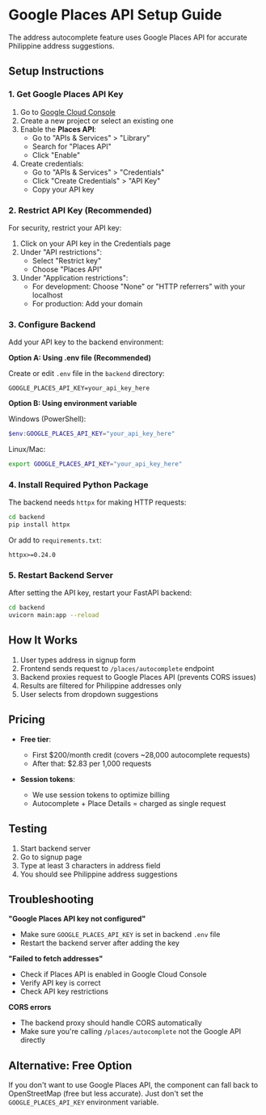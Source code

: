 # Google Places API Setup Guide

The address autocomplete feature uses Google Places API for accurate Philippine address suggestions.

## Setup Instructions

### 1. Get Google Places API Key

1. Go to [Google Cloud Console](https://console.cloud.google.com/)
2. Create a new project or select an existing one
3. Enable the **Places API**:
   - Go to "APIs & Services" > "Library"
   - Search for "Places API"
   - Click "Enable"
4. Create credentials:
   - Go to "APIs & Services" > "Credentials"
   - Click "Create Credentials" > "API Key"
   - Copy your API key

### 2. Restrict API Key (Recommended)

For security, restrict your API key:

1. Click on your API key in the Credentials page
2. Under "API restrictions":
   - Select "Restrict key"
   - Choose "Places API"
3. Under "Application restrictions":
   - For development: Choose "None" or "HTTP referrers" with your localhost
   - For production: Add your domain

### 3. Configure Backend

Add your API key to the backend environment:

**Option A: Using .env file (Recommended)**

Create or edit `.env` file in the `backend` directory:

```env
GOOGLE_PLACES_API_KEY=your_api_key_here
```

**Option B: Using environment variable**

Windows (PowerShell):
```powershell
$env:GOOGLE_PLACES_API_KEY="your_api_key_here"
```

Linux/Mac:
```bash
export GOOGLE_PLACES_API_KEY="your_api_key_here"
```

### 4. Install Required Python Package

The backend needs `httpx` for making HTTP requests:

```bash
cd backend
pip install httpx
```

Or add to `requirements.txt`:
```
httpx>=0.24.0
```

### 5. Restart Backend Server

After setting the API key, restart your FastAPI backend:

```bash
cd backend
uvicorn main:app --reload
```

## How It Works

1. User types address in signup form
2. Frontend sends request to `/places/autocomplete` endpoint
3. Backend proxies request to Google Places API (prevents CORS issues)
4. Results are filtered for Philippine addresses only
5. User selects from dropdown suggestions

## Pricing

- **Free tier**: 
  - First $200/month credit (covers ~28,000 autocomplete requests)
  - After that: $2.83 per 1,000 requests

- **Session tokens**: 
  - We use session tokens to optimize billing
  - Autocomplete + Place Details = charged as single request

## Testing

1. Start backend server
2. Go to signup page
3. Type at least 3 characters in address field
4. You should see Philippine address suggestions

## Troubleshooting

**"Google Places API key not configured"**
- Make sure `GOOGLE_PLACES_API_KEY` is set in backend `.env` file
- Restart the backend server after adding the key

**"Failed to fetch addresses"**
- Check if Places API is enabled in Google Cloud Console
- Verify API key is correct
- Check API key restrictions

**CORS errors**
- The backend proxy should handle CORS automatically
- Make sure you're calling `/places/autocomplete` not the Google API directly

## Alternative: Free Option

If you don't want to use Google Places API, the component can fall back to OpenStreetMap (free but less accurate). Just don't set the `GOOGLE_PLACES_API_KEY` environment variable.
